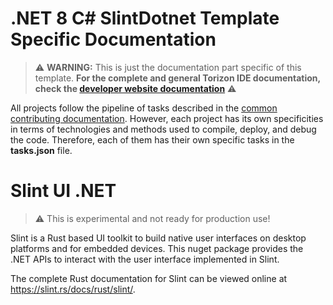 # .NET 8 C# SlintDotnet Template Specific Documentation


> ⚠️ **WARNING:**  This is just the documentation part specific of this template. **For the complete and general Torizon IDE documentation, check the [developer website documentation](https://developer.toradex.com/torizon/application-development/ide-extension/)** ⚠️

All projects follow the pipeline of tasks described in the [common contributing documentation](https://github.com/toradex/vscode-torizon-templates/blob/bookworm/CONTRIBUTING.md#contributing-templates). However, each project has its own specificities in terms of technologies and methods used to compile, deploy, and debug the code. Therefore, each of them has their own specific tasks in the **tasks.json** file.

# Slint UI .NET

> ⚠️ This is experimental and not ready for production use!

Slint is a Rust based UI toolkit to build native user interfaces on desktop platforms and for embedded devices. This nuget package provides the .NET APIs to interact with the user interface implemented in Slint.

The complete Rust documentation for Slint can be viewed online at https://slint.rs/docs/rust/slint/.
